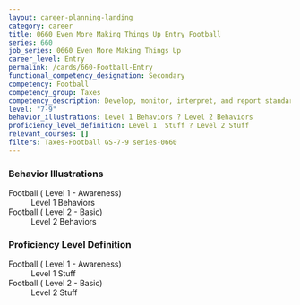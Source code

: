 ```yaml
---
layout: career-planning-landing
category: career
title: 0660 Even More Making Things Up Entry Football
series: 660
job_series: 0660 Even More Making Things Up
career_level: Entry
permalink: /cards/660-Football-Entry
functional_competency_designation: Secondary
competency: Football
competency_group: Taxes
competency_description: Develop, monitor, interpret, and report standardized processes/operations to ensure transparency and compliance with financial statutory, regulatory, and leadership guidance with the intent of promoting effectiveness and accountability.
level: "7-9"
behavior_illustrations: Level 1 Behaviors ? Level 2 Behaviors
proficiency_level_definition: Level 1  Stuff ? Level 2 Stuff
relevant_courses: []
filters: Taxes-Football GS-7-9 series-0660
---
```


<div class="desktop:grid-col-6 margin-y-205">
  <div class="border-top-05 bg-white padding-2 shadow-5 height-full members-hover border-1px border-gray-30 border-top-orange radius-lg">
    <h3>Behavior Illustrations</h3>
    <dl class="text-base"><dt>Football ( Level 1 - Awareness)</dt><dd>Level 1 Behaviors</dd><dt>Football ( Level 2 - Basic)</dt><dd>Level 2 Behaviors</dd></dl>
  </div>
</div>
<div class="desktop:grid-col-6 margin-y-205">
  <div class="border-top-05 bg-white padding-2 shadow-5 height-full members-hover border-1px border-gray-30 border-top-orange radius-lg">
    <h3>Proficiency Level Definition</h3>
    <dl class="text-base"><dt>Football ( Level 1 - Awareness)</dt><dd>Level 1  Stuff</dd><dt>Football ( Level 2 - Basic)</dt><dd>Level 2 Stuff</dd></dl>
  </div>
</div>